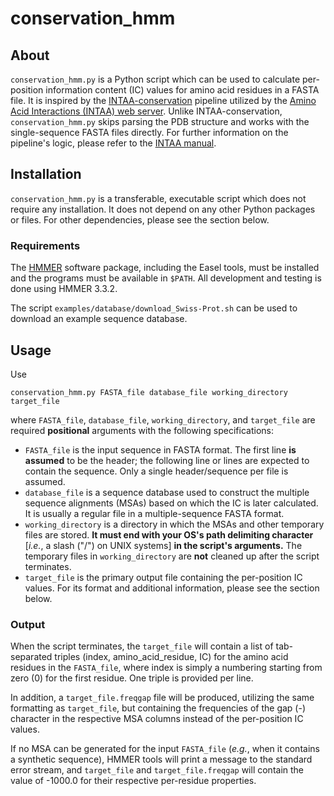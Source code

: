 # conservation\_hmm

## About

`conservation_hmm.py` is a Python script which can be used to calculate per-position information content (IC) values for amino acid residues in a FASTA file. It is inspired by the [INTAA-conservation](https://github.com/davidjakubec/INTAA-conservation) pipeline utilized by the [Amino Acid Interactions (INTAA) web server](https://bioinfo.uochb.cas.cz/INTAA/). Unlike INTAA-conservation, `conservation_hmm.py` skips parsing the PDB structure and works with the single-sequence FASTA files directly. For further information on the pipeline's logic, please refer to the [INTAA manual](https://ip-78-128-251-188.flt.cloud.muni.cz/energy/doc/manual2.html#Calculation_of_information_content).

## Installation

`conservation_hmm.py` is a transferable, executable script which does not require any installation. It does not depend on any other Python packages or files. For other dependencies, please see the section below.

### Requirements

The [HMMER](http://hmmer.org/) software package, including the Easel tools, must be installed and the programs must be available in `$PATH`. All development and testing is done using HMMER 3.3.2.

The script `examples/database/download_Swiss-Prot.sh` can be used to download an example sequence database.

## Usage

Use
```
conservation_hmm.py FASTA_file database_file working_directory target_file
```
where `FASTA_file`, `database_file`, `working_directory`, and `target_file` are required **positional** arguments with the following specifications:
 - `FASTA_file` is the input sequence in FASTA format. The first line **is assumed** to be the header; the following line or lines are expected to contain the sequence. Only a single header/sequence per file is assumed.
 - `database_file` is a sequence database used to construct the multiple sequence alignments (MSAs) based on which the IC is later calculated. It is usually a regular file in a multiple-sequence FASTA format.
 - `working_directory` is a directory in which the MSAs and other temporary files are stored. **It must end with your OS's path delimiting character** \[*i.e.*, a slash \("/"\) on UNIX systems\] **in the script's arguments.** The temporary files in `working_directory` are **not** cleaned up after the script terminates.
 - `target_file` is the primary output file containing the per-position IC values. For its format and additional information, please see the section below.

### Output

When the script terminates, the `target_file` will contain a list of tab-separated triples \(index, amino\_acid\_residue, IC\) for the amino acid residues in the `FASTA_file`, where index is simply a numbering starting from zero \(0\) for the first residue. One triple is provided per line.

In addition, a `target_file.freqgap` file will be produced, utilizing the same formatting as `target_file`, but containing the frequencies of the gap \(-\) character in the respective MSA columns instead of the per-position IC values.

If no MSA can be generated for the input `FASTA_file` \(*e.g.*, when it contains a synthetic sequence\), HMMER tools will print a message to the standard error stream, and `target_file` and `target_file.freqgap` will contain the value of -1000.0 for their respective per-residue properties.
